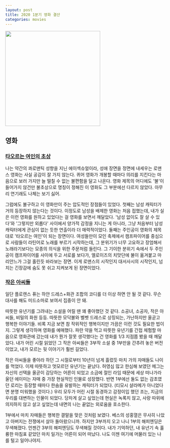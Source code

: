 ```yaml
---
layout: post
title: 2020 1분기 영화 결산
categories: movies
---
```


<img src="{{ site.baseurl }}/thumbnails/200330_movies/작은아씨들.png" width="300" />

## 영화
### [타오르는 여인의 초상](https://movie.naver.com/movie/bi/mi/basic.naver?code=185282)
나는 약간의 콰로맨틱 성향을 지닌 에이섹슈얼이라, 성애 장면을 정면에 내세우는 로맨스 영화는 사실 공감이 잘 가지 않는다. 퀴어 영화가 개봉할 때마다 의리를 지킨다는 마음으로 보러 가지만 늘 떨칠 수 없는 불편함을 달고 나온다. 영화 제목의 어디에도 '불'이 들어가지 않건만 불초상으로 명칭이 정해진 이 영화도 그 부분에선 다르지 않았다. 아무리 연기래도 나체는 보기 싫어.

그럼에도 불구하고 이 영화만이 주는 압도적인 장점들이 있었다. 첫째는 남성 캐릭터가 거의 등장하지 않는다는 것이다. 이정도로 남성을 배제한 영화는 처음 접했는데, 내가 실은 이런 영화를 원하고 있었다는 걸 영화를 보면서 깨달았다. '남성 없이도 잘 살 수 있다'와 '그렇지만 외롭다' 사이에서 양가적 감정을 지니는 게 아니라, 그냥 처음부터 남성 캐릭터에게 관심이 없는 듯한 연출이라 더 매력적이었다. 둘째는 주인공이 영화의 제목대로 '타오르는 여인'이 되는 장면이다. 여성들만이 모인 축제에서 캠프파이어를 중심으로 사람들이 라틴어로 노래를 부르기 시작하는데, 그 분위기가 너무 고요하고 장엄해서 노래라기보다는 모종의 의식을 위한 주문처럼 들린다. 그 기이한 분위기 속에서 두 주인공이 캠프파이어를 사이에 두고 서로를 보다가, 엘로이즈의 치맛단에 불이 옮겨붙고 마리안느가 그걸 홀린듯 바라보는 장면. 이게 로맨스의 시작인지 대서사시의 시작인지, 넘치는 긴장감에 숨도 못 쉬고 지켜보게 된 장면이었다.

### [작은 아씨들](https://movie.naver.com/movie/bi/mi/basic.nhn?code=186613)
일단 플로렌스 퓨는 하얀 드레스+화관 조합의 코디를 더 이상 하면 안 될 것 같다. 무슨 대사를 해도 미드소마로 보여서 집중이 안 돼.

따뜻한 유년기를 그려내는 소설을 어릴 땐 꽤 좋아했던 것 같다. 소공녀, 소공자, 작은 아씨들, 비밀의 화원 등등. 따뜻한 모닥불와 벨벳 드레스로 상징되는, 가난하지만 올곧고 행복한 이야기들. 비록 지금 보면 참 작위적인 행복이지만 가끔은 이런 것도 필요한 법이지. 그렇게 생각하며 영화를 예매했다. 파란 약을 먹고 따뜻한 유년기를 간접 체험할 마음으로 영화관에 갔는데 내가 뭔가 잘못 생각했다는 건 영화를 1/3 지점쯤 봤을 때 깨달았다. 내가 어린 시절 읽었던 그 작은 아씨들은 3부작 소설 중 1부만을 간추려 놓은 버전이었고, 내가 모르는 뒷 이야기가 훨씬 길었다.

작은 아씨들을 좋아라 하던 그 시절로부터 10년이 넘게 흘렀듯 마치 가의 자매들도 나이를 먹었다. 이제 따뜻하고 멋모르던 유년기는 끝났다. 허영심 많고 한심해 보였던 메그는 자신의 선택을 올곧이 감당하는 어른이 되었고 소금에 절인 라임 때문에 세상 떠나가라 울던 에이미는 자매 중 가장 현실적인 인물로 성장했다. 반면 1부에선 둘도 없는 감초였던 로리는 등장할 때마다 한숨을 유발하는 캐릭터가 되었다. (티모시 샬라메가 아니었다면 분명 미워했을 것이다.) 우리 모두가 어린 시절 동경하고 감정이입 했던 조는, 지금의 우리를 대변하는 인물이 되었다. 당차게 살고 싶었는데 현실은 녹록치 않고, 사랑 따위에 의지하지 않고 살고 싶었는데 내면의 나는 끝없는 외로움을 호소한다. 

1부에서 마치 자매들은 행복한 결말을 맞은 것처럼 보였다. 베스의 성홍열은 무사히 나았고 아버지는 전쟁에서 살아 돌아왔으니까. 하지만 3부까지 오고 나니 1부의 해피엔딩은 무색해졌다. 언젠간 3부의 해피엔딩도 무색해질 것이다. 내가 기억하던, 내 유년기 속 훌륭한 마침표 같았던 마치 일가는 어른이 되어 떠났다. 나도 이젠 여기에 머물러 있는 나를 털고 일어나야지.

